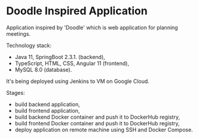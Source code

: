 # Doodle Inspired Application
Application inspired by 'Doodle' which is web application for planning meetings.

Technology stack:
- Java 11, SpringBoot 2.3.1. (backend),
- TypeScript, HTML, CSS, Angular 11 (frontend),
- MySQL 8.0 (database).

It's being deployed using Jenkins to VM on Google Cloud.

Stages:
- build backend application,
- build frontend application,
- build backend Docker container and push it to DockerHub registry,
- build frontend Docker container and push it to DockerHub registry,
- deploy application on remote machine using SSH and Docker Compose.
